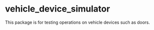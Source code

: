 # vehicle_device_simulator

This package is for testing operations on vehicle devices such as doors.
